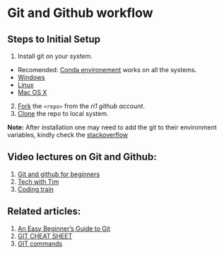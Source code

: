# Git and Github workflow

## Steps to Initial Setup

1. Install git on your system.
  - Recomended: [Conda environement](https://anaconda.org/anaconda/git) works on all the systems.
  - [Windows](https://www.atlassian.com/git/tutorials/install-git#windows)
  - [Linux](https://www.atlassian.com/git/tutorials/install-git#linux)
  - [Mac OS X](https://www.atlassian.com/git/tutorials/install-git#mac-os-x)
2. [Fork](https://docs.github.com/en/github/getting-started-with-github/quickstart/fork-a-repo#fork-an-example-repository) the `<repo>` from the *ri1 github account*.
3. [Clone](https://docs.github.com/en/github/getting-started-with-github/quickstart/fork-a-repo#step-2-create-a-local-clone-of-your-fork) the repo to local system.

**Note:** After installation one may need to add the git to their environment variables, kindly check the [stackoverflow](https://stackoverflow.com/questions/26620312/git-installing-git-in-path-with-github-client-for-windows)


## Video lectures on Git and Github:

1. [Git and github for beginners](https://www.youtube.com/watch?v=RGOj5yH7evk)
2. [Tech with Tim](https://www.youtube.com/watch?v=jG4Vs81kMlc)
3. [Coding train](https://www.youtube.com/watch?v=BCQHnlnPusY&list=PLozRqGzj97d02YjR5JVqDwN2K0cAiT7VK)

## Related articles:

1. [An Easy Beginner’s Guide to Git](https://towardsdatascience.com/an-easy-beginners-guide-to-git-2d5a99682a4c)
1. [GIT CHEAT SHEET](https://education.github.com/git-cheat-sheet-education.pdf)
2. [GIT commands](https://www.freecodecamp.org/news/git-cheat-sheet/)
